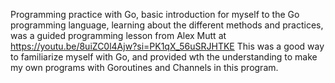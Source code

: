Programming practice with Go, basic introduction for myself to the Go programming language, learning about the different methods and practices, was a guided programming lesson from Alex Mutt at https://youtu.be/8uiZC0l4Ajw?si=PK1qX_56uSRJHTKE
This was a good way to familiarize myself with Go, and provided wth the understanding to make my own programs with Goroutines and Channels in this program. 
